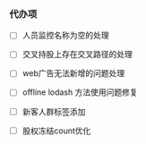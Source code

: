 ### 代办项

- [ ] 人员监控名称为空的处理
- [ ] 交叉持股上存在交叉路径的处理
- [ ] web广告无法新增的问题处理
- [ ] offline lodash 方法使用问题修复
- [ ] 新客人群标签添加
- [ ] 股权冻结count优化

